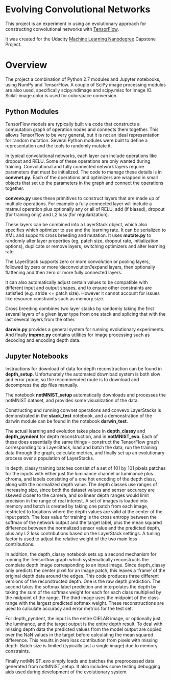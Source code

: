 # Evolving Convolutional Networks

This project is an experiment in using an evolutionary approach for constructing convolutional networks with [TensorFlow](https://www.tensorflow.org/). 

It was created for the Udacity [Machine Learning Nanodegree](https://www.udacity.com/course/machine-learning-engineer-nanodegree-by-google--nd009) Capstone Project.

# Overview

The project a combination of Python 2.7 modules and Jupyter notebooks, using NumPy and TensorFlow. A couple of SciPy image processing modules are also used, specifically scipy.ndimage and scipy.misc for image IO. Scikit-image.color is used for colorspace conversion.

## Python Modules
TensorFlow models are typically built via code that constructs a computation graph of operation nodes and connects them together. This allows TensorFlow to be very general, but it is not an ideal representation for random mutation. Several Python modules were built to define a representation and the tools to randomly mutate it.

In typical convolutional networks, each layer can include operations like dropout and RELU. Some of these operations are only wanted during training. Convolutional and fully connected network layers require parameters that must be initialized. The code to manage these details is in **convnet.py**. Each of the operations and optimizers are wrapped in small objects that set up the parameters in the graph and connect the operations together.

**convevo.py** uses these primitives to construct layers that are made up of multiple operations. For example a fully connected layer will include a matmul operation plus optionally any or all of RELU, add (if biased), dropout (for training only) and L2 loss (for regularization).

These layers can be combined into a LayerStack object, which also specifies which optimizer to use and the learning rate. It can be serialized to XML and supports cross breeding and mutation. It uses **mutate.py** to randomly alter layer properties (eg, patch size, dropout rate, initialization options), duplicate or remove layers, switching optimizers and alter learning rate.

The LayerStack supports zero or more convolution or pooling layers, followed by zero or more ‘deconvolution’/expand layers, then optionally flattening and then zero or more fully connected layers.

It can also automatically adjust certain values to be compatible with different input and output shapes, and to ensure other constraints are satisfied (e.g. stride <= patch size). However it cannot account for issues like resource constraints such as memory size.

Cross breeding combines two layer stacks by randomly taking the first several layers of a given layer type from one stack and splicing that with the last several layers from the other.

**darwin.py** provides a general system for running evolutionary experiments. And finally **improc.py** contains utilities for image processing such as decoding and encoding depth data.

## Jupyter Notebooks

Instructions for download of data for depth reconstruction can be found in **depth_setup**. Unfortunately the automated download system is both slow and error prone, so the recommended route is to download and decompress the zip files manually.

The notebook **notMNIST_setup** automatically downloads and processes the notMNIST dataset, and provides some visualization of the data.

Constructing and running convnet operations and convevo LayerStacks is demonstrated in the **stack_test** notebook, and a demonstration of the darwin module can be found in the notebook **darwin_test**.

The actual learning and evolution takes place in **depth_classy** and **depth_pyndent** for depth reconstruction, and in **notMNIST_evo**. Each of these does essentially the same things - construct the TensorFlow graph corresponding to a LayerStack, load and batch the data, run the training data through the graph, calculate metrics, and finally set up an evolutionary process over a population of LayerStacks.

In depth_classy training batches consist of a set of 101 by 101 pixels patches for the inputs with either just the luminance channel or luminance plus chroma, and labels consisting of a one hot encoding of the depth class, along with the normalized depth value. The depth classes use ranges of increasing size, since both the dataset values and sensor accuracy are skewed closer to the camera, and so linear depth ranges would limit precision in the range of real interest. A set of images is loaded into memory and batch is created by taking one patch from each image, restricted to locations where the depth values are valid at the center of the input patch. The loss value for training is the cross entropy between the softmax of the network output and the target label, plus the mean squared difference between the normalized sensor value and the predicted depth, plus any L2 loss contributions based on the LayerStack settings. A tuning factor is used to adjust the relative weight of the two main loss contributions.

In addition, the depth_classy notebook sets up a second mechanism for running the Tensorflow graph which systematically reconstructs the complete depth image corresponding to an input image. Since depth_classy only predicts the center pixel for an image patch, this leaves a ‘frame’ of the original depth data around the edges. This code produces three different versions of the reconstructed depth. One is the raw depth prediction. The second takes the softmax label prediction and interpolates the depth by taking the sum of the softmax weight for each for each class multiplied by the midpoint of the range. The third image uses the midpoint of the class range with the largest predicted softmax weight. These reconstructions are used to calculate accuracy and error metrics for the test set.

For depth_pyndent, the input is the entire CIELAB image, or optionally just the luminance, and the target output is the entire depth result. To deal with missing depth data the predicted values from the model output are copied over the NaN values in the target before calculating the mean squared difference. This results in zero loss contribution from pixels with missing depth. Batch size is limited (typically just a single image) due to memory constraints.

Finally notMNIST_evo simply loads and batches the preprocessed data generated from notMNIST_setup. It also includes some testing debugging aids used during development of the evolutionary system.
